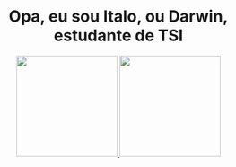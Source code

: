 <h1 align="center">Opa, eu sou Italo, ou Darwin, estudante de TSI</h1>
<div align="center">
  <a href="https://github.com/darwinsleeps">
  <img height="180em" src="https://github-readme-stats.vercel.app/api?username=darwinsleeps&show_icons=true&theme=dark&include_all_commits=true&count_private=true"/>
  <img height="180em" src="https://github-readme-stats.vercel.app/api/top-langs/?username=darwinsleeps&layout=compact&langs_count=7&theme=dark"/>
</div>
